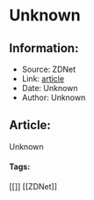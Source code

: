 # Unknown
### 

## Information:
+ Source: ZDNet
+ Link: [article](https://www.zdnet.com/pictures/apricorn-aegis-secure-key-3nxc/)
+ Date: Unknown
+ Author: Unknown


## Article:
Unknown


#### Tags:
[[]] [[ZDNet]]
